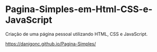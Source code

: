 # Pagina-Simples-em-Html-CSS-e-JavaScript
Criação de uma página pessoal utilizando HTML, CSS e JavaScript.

https://danigonc.github.io/Pagina-Simples/
